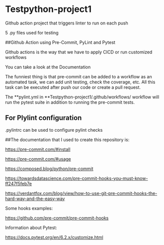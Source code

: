 # Testpython-project1

Github action project that triggers linter to run on each push

5 .py files used for testing

##Github Action using Pre-Commit, PyLint and Pytest

Github actions is the way that we have to apply CICD or run customized workflows

You can take a look at the Documentation

The funniest thing is that pre-commit can be added to a workflow as an automated task, we can add unit testing, check the coverage, etc. All this task can be executed after push our code or create a pull request.

The **pylint.yml in **Testpython-project1/.github/workflows/ workflow will run the pytest suite in addition to running the pre-commit tests.

## For Plylint configuration

.pylintrc can be used to configure pylint checks


##The documentation that I used to create this repository is:

https://pre-commit.com/#install

https://pre-commit.com/#usage

https://composed.blog/python/pre-commit

https://towardsdatascience.com/pre-commit-hooks-you-must-know-ff247f5feb7e

https://verdantfox.com/blog/view/how-to-use-git-pre-commit-hooks-the-hard-way-and-the-easy-way

Some hooks examples:

https://github.com/pre-commit/pre-commit-hooks

Information about Pytest:

https://docs.pytest.org/en/6.2.x/customize.html

